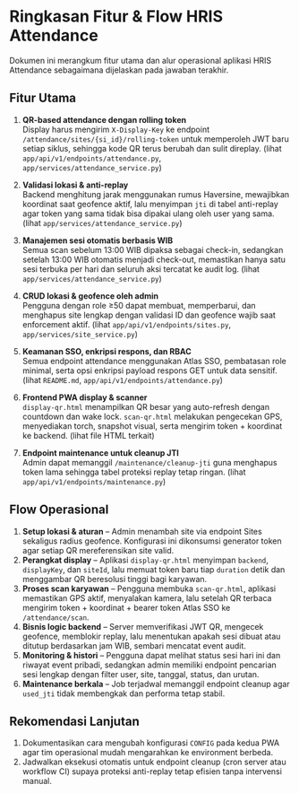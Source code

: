 # Ringkasan Fitur & Flow HRIS Attendance

Dokumen ini merangkum fitur utama dan alur operasional aplikasi HRIS Attendance sebagaimana dijelaskan pada jawaban terakhir.

## Fitur Utama

1. **QR-based attendance dengan rolling token**  
   Display harus mengirim `X-Display-Key` ke endpoint `/attendance/sites/{si_id}/rolling-token` untuk memperoleh JWT baru setiap siklus, sehingga kode QR terus berubah dan sulit direplay. (lihat `app/api/v1/endpoints/attendance.py`, `app/services/attendance_service.py`)

2. **Validasi lokasi & anti-replay**  
   Backend menghitung jarak menggunakan rumus Haversine, mewajibkan koordinat saat geofence aktif, lalu menyimpan `jti` di tabel anti-replay agar token yang sama tidak bisa dipakai ulang oleh user yang sama. (lihat `app/services/attendance_service.py`)

3. **Manajemen sesi otomatis berbasis WIB**  
   Semua scan sebelum 13:00 WIB dipaksa sebagai check-in, sedangkan setelah 13:00 WIB otomatis menjadi check-out, memastikan hanya satu sesi terbuka per hari dan seluruh aksi tercatat ke audit log. (lihat `app/services/attendance_service.py`)

4. **CRUD lokasi & geofence oleh admin**  
   Pengguna dengan role ≥50 dapat membuat, memperbarui, dan menghapus site lengkap dengan validasi ID dan geofence wajib saat enforcement aktif. (lihat `app/api/v1/endpoints/sites.py`, `app/services/site_service.py`)

5. **Keamanan SSO, enkripsi respons, dan RBAC**  
   Semua endpoint attendance menggunakan Atlas SSO, pembatasan role minimal, serta opsi enkripsi payload respons GET untuk data sensitif. (lihat `README.md`, `app/api/v1/endpoints/attendance.py`)

6. **Frontend PWA display & scanner**  
   `display-qr.html` menampilkan QR besar yang auto-refresh dengan countdown dan wake lock. `scan-qr.html` melakukan pengecekan GPS, menyediakan torch, snapshot visual, serta mengirim token + koordinat ke backend. (lihat file HTML terkait)

7. **Endpoint maintenance untuk cleanup JTI**  
   Admin dapat memanggil `/maintenance/cleanup-jti` guna menghapus token lama sehingga tabel proteksi replay tetap ringan. (lihat `app/api/v1/endpoints/maintenance.py`)

## Flow Operasional

1. **Setup lokasi & aturan** – Admin menambah site via endpoint Sites sekaligus radius geofence. Konfigurasi ini dikonsumsi generator token agar setiap QR mereferensikan site valid.
2. **Perangkat display** – Aplikasi `display-qr.html` menyimpan `backend`, `displayKey`, dan `siteId`, lalu memuat token baru tiap `duration` detik dan menggambar QR beresolusi tinggi bagi karyawan.
3. **Proses scan karyawan** – Pengguna membuka `scan-qr.html`, aplikasi memastikan GPS aktif, menyalakan kamera, lalu setelah QR terbaca mengirim token + koordinat + bearer token Atlas SSO ke `/attendance/scan`.
4. **Bisnis logic backend** – Server memverifikasi JWT QR, mengecek geofence, memblokir replay, lalu menentukan apakah sesi dibuat atau ditutup berdasarkan jam WIB, sembari mencatat event audit.
5. **Monitoring & histori** – Pengguna dapat melihat status sesi hari ini dan riwayat event pribadi, sedangkan admin memiliki endpoint pencarian sesi lengkap dengan filter user, site, tanggal, status, dan urutan.
6. **Maintenance berkala** – Job terjadwal memanggil endpoint cleanup agar `used_jti` tidak membengkak dan performa tetap stabil.

## Rekomendasi Lanjutan

1. Dokumentasikan cara mengubah konfigurasi `CONFIG` pada kedua PWA agar tim operasional mudah mengarahkan ke environment berbeda.
2. Jadwalkan eksekusi otomatis untuk endpoint cleanup (cron server atau workflow CI) supaya proteksi anti-replay tetap efisien tanpa intervensi manual.
